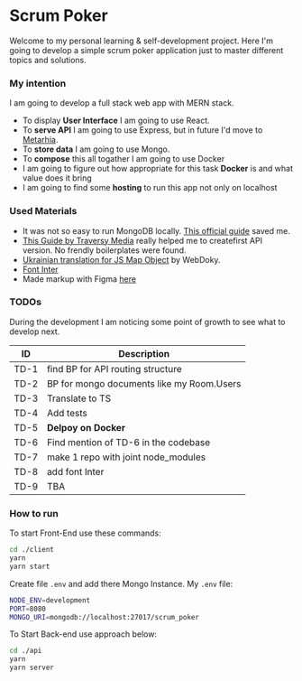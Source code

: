 # Scrum Poker

Welcome to my personal learning & self-development project. Here I'm going to develop a simple scrum poker application just to master different topics and solutions.

### My intention

I am going to develop a full stack web app with MERN stack.

- To display **User Interface** I am going to use React.
- To **serve API** I am going to use Express, but in future I'd move to [Metarhia](https://metarhia.com/).
- To **store data** I am going to use Mongo.
- To **compose** this all togather I am going to use Docker
- I am going to figure out how appropriate for this task **Docker** is and what value does it bring
- I am going to find some **hosting** to run this app not only on localhost

### Used Materials
- It was not so easy to run MongoDB locally. [This official guide](https://www.mongodb.com/docs/manual/tutorial/install-mongodb-on-os-x/) saved me.
- [This Guide by Traversy Media](https://youtu.be/-0exw-9YJBo) really helped me to createfirst API version. No frendly boilerplates were found.
- [Ukrainian translation for JS Map Object](https://webdoky.org/uk/docs/Web/JavaScript/Reference/Global_Objects/Map) by WebDoky.
- [Font Inter](https://fonts.google.com/specimen/Inter)
- Made markup with Figma [here](https://www.figma.com/file/f0S8IDvbsENzKoQHbGr9L0/Explain-it?node-id=409%3A348)

### TODOs

During the development I am noticing some point of growth to see what to develop next.

| ID   | Description                               |
| ---- | ----------------------------------------- |
| TD-1 | find BP for API routing structure         |
| TD-2 | BP for mongo documents like my Room.Users |
| TD-3 | Translate to TS                           |
| TD-4 | Add tests                                 |
| TD-5 | **Delpoy on Docker**                      |
| TD-6 | Find mention of TD-6 in the codebase      |
| TD-7 | make 1 repo with joint node_modules       |
| TD-8 | add font Inter                            |
| TD-9 | TBA                                       |

### How to run

To start Front-End use these commands:

```bash
cd ./client
yarn
yarn start
```

Create file `.env` and add there Mongo Instance. My `.env` file:

```bash
NODE_ENV=development
PORT=8080
MONGO_URI=mongodb://localhost:27017/scrum_poker
```

To Start Back-end use approach below:

```bash
cd ./api
yarn
yarn server
```
